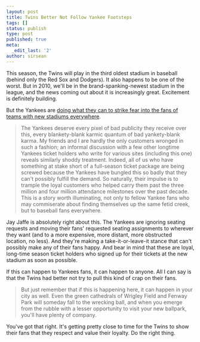 ```yaml
---
layout: post
title: Twins Better Not Follow Yankee Footsteps
tags: []
status: publish
type: post
published: true
meta:
  _edit_last: '2'
author: sirsean
---
```

This season, the Twins will play in the third oldest stadium in baseball (behind only the Red Sox and Dodgers). It also happens to be one of the worst. But in 2010, we'll be in the brand-spanking-newest stadium in the league, and the news coming out about it is increasingly great. Excitement is definitely building.

But the Yankees are <a href="http://www.baseballprospectus.com/article.php?articleid=8547">doing what they can to strike fear into the fans of teams with new stadiums everywhere</a>.
<blockquote>The Yankees deserve every pixel of bad publicity they receive over this, every blankety-blank karmic quantum of bad yankety-blank karma. My friends and I are hardly the only customers wronged in such a fashion; an informal discussion with a few other longtime Yankees ticket holders who write for various sites (including this one) reveals similarly shoddy treatment. Indeed, all of us who have something at stake short of a full-season ticket package are being screwed because the Yankees have bungled this so badly that they can't possibly fulfill the demand. So naturally, their impulse is to trample the loyal customers who helped carry them past the three million and four million attendance milestones over the past decade. This is a story worth illuminating, not only to fellow Yankee fans who may commiserate about finding themselves up the same fetid creek, but to baseball fans everywhere.</blockquote>
Jay Jaffe is absolutely right about this. The Yankees are ignoring seating requests and moving their fans' requested seating assignments to wherever they want (and to a more expensive, more distant, more obstructed location, no less). And they're making a take-it-or-leave-it stance that can't possibly make any of their fans happy. And bear in mind that these are loyal, long-time season ticket holders who signed up for their tickets at the new stadium as soon as possible.

If this can happen to Yankees fans, it can happen to anyone. All I can say is that the Twins had better not try to pull this kind of crap on their fans.
<blockquote>But just remember that if this is happening here, it can happen in your city as well. Even the green cathedrals of Wrigley Field and Fenway Park will someday fall to the wrecking ball, and when you emerge from the rubble with a lesser opportunity to visit your new ballpark, you'll have plenty of company.</blockquote>
You've got that right. It's getting pretty close to time for the Twins to show their fans that they respect and value their loyalty. Do the right thing.
